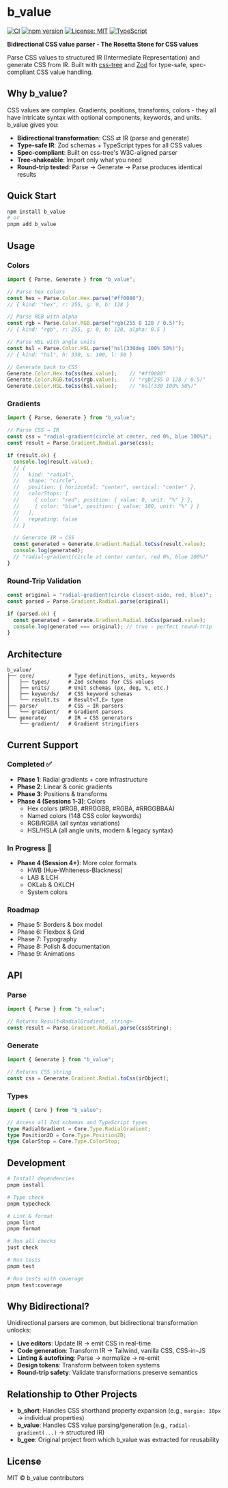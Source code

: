 # b_value

[![CI](https://github.com/alphabio/b_value/workflows/CI/badge.svg)](https://github.com/alphabio/b_value/actions)
[![npm version](https://badge.fury.io/js/b_value.svg)](https://badge.fury.io/js/b_value)
[![License: MIT](https://img.shields.io/badge/License-MIT-yellow.svg)](https://opensource.org/licenses/MIT)
[![TypeScript](https://img.shields.io/badge/TypeScript-Ready-blue.svg)](https://www.typescriptlang.org/)

**Bidirectional CSS value parser - The Rosetta Stone for CSS values**

Parse CSS values to structured IR (Intermediate Representation) and generate CSS from IR. Built with [css-tree](https://github.com/csstree/csstree) and [Zod](https://github.com/colinhacks/zod) for type-safe, spec-compliant CSS value handling.

## Why b_value?

CSS values are complex. Gradients, positions, transforms, colors - they all have intricate syntax with optional components, keywords, and units. b_value gives you:

- **Bidirectional transformation**: CSS ⇄ IR (parse and generate)
- **Type-safe IR**: Zod schemas + TypeScript types for all CSS values
- **Spec-compliant**: Built on css-tree's W3C-aligned parser
- **Tree-shakeable**: Import only what you need
- **Round-trip tested**: Parse → Generate → Parse produces identical results

## Quick Start

```bash
npm install b_value
# or
pnpm add b_value
```

## Usage

### Colors

```typescript
import { Parse, Generate } from "b_value";

// Parse hex colors
const hex = Parse.Color.Hex.parse("#ff0080");
// { kind: "hex", r: 255, g: 0, b: 128 }

// Parse RGB with alpha
const rgb = Parse.Color.RGB.parse("rgb(255 0 128 / 0.5)");
// { kind: "rgb", r: 255, g: 0, b: 128, alpha: 0.5 }

// Parse HSL with angle units
const hsl = Parse.Color.HSL.parse("hsl(330deg 100% 50%)");
// { kind: "hsl", h: 330, s: 100, l: 50 }

// Generate back to CSS
Generate.Color.Hex.toCss(hex.value);    // "#ff0080"
Generate.Color.RGB.toCss(rgb.value);    // "rgb(255 0 128 / 0.5)"
Generate.Color.HSL.toCss(hsl.value);    // "hsl(330 100% 50%)"
```

### Gradients

```typescript
import { Parse, Generate } from "b_value";

// Parse CSS → IR
const css = "radial-gradient(circle at center, red 0%, blue 100%)";
const result = Parse.Gradient.Radial.parse(css);

if (result.ok) {
  console.log(result.value);
  // {
  //   kind: "radial",
  //   shape: "circle",
  //   position: { horizontal: "center", vertical: "center" },
  //   colorStops: [
  //     { color: "red", position: { value: 0, unit: "%" } },
  //     { color: "blue", position: { value: 100, unit: "%" } }
  //   ],
  //   repeating: false
  // }

  // Generate IR → CSS
  const generated = Generate.Gradient.Radial.toCss(result.value);
  console.log(generated);
  // "radial-gradient(circle at center center, red 0%, blue 100%)"
}
```

### Round-Trip Validation

```typescript
const original = "radial-gradient(circle closest-side, red, blue)";
const parsed = Parse.Gradient.Radial.parse(original);

if (parsed.ok) {
  const generated = Generate.Gradient.Radial.toCss(parsed.value);
  console.log(generated === original); // true - perfect round-trip
}
```

## Architecture

```
b_value/
├── core/           # Type definitions, units, keywords
│   ├── types/      # Zod schemas for CSS values
│   ├── units/      # Unit schemas (px, deg, %, etc.)
│   ├── keywords/   # CSS keyword schemas
│   └── result.ts   # Result<T,E> type
├── parse/          # CSS → IR parsers
│   └── gradient/   # Gradient parsers
└── generate/       # IR → CSS generators
    └── gradient/   # Gradient stringifiers
```

## Current Support

### Completed ✅
- **Phase 1**: Radial gradients + core infrastructure
- **Phase 2**: Linear & conic gradients
- **Phase 3**: Positions & transforms
- **Phase 4 (Sessions 1-3)**: Colors
  - Hex colors (#RGB, #RRGGBB, #RGBA, #RRGGBBAA)
  - Named colors (148 CSS color keywords)
  - RGB/RGBA (all syntax variations)
  - HSL/HSLA (all angle units, modern & legacy syntax)

### In Progress 🔵
- **Phase 4 (Session 4+)**: More color formats
  - HWB (Hue-Whiteness-Blackness)
  - LAB & LCH
  - OKLab & OKLCH
  - System colors

### Roadmap
- Phase 5: Borders & box model
- Phase 6: Flexbox & Grid
- Phase 7: Typography
- Phase 8: Polish & documentation
- Phase 9: Animations

## API

### Parse

```typescript
import { Parse } from "b_value";

// Returns Result<RadialGradient, string>
const result = Parse.Gradient.Radial.parse(cssString);
```

### Generate

```typescript
import { Generate } from "b_value";

// Returns CSS string
const css = Generate.Gradient.Radial.toCss(irObject);
```

### Types

```typescript
import { Core } from "b_value";

// Access all Zod schemas and TypeScript types
type RadialGradient = Core.Type.RadialGradient;
type Position2D = Core.Type.Position2D;
type ColorStop = Core.Type.ColorStop;
```

## Development

```bash
# Install dependencies
pnpm install

# Type check
pnpm typecheck

# Lint & format
pnpm lint
pnpm format

# Run all checks
just check

# Run tests
pnpm test

# Run tests with coverage
pnpm test:coverage
```

## Why Bidirectional?

Unidirectional parsers are common, but bidirectional transformation unlocks:

- **Live editors**: Update IR → emit CSS in real-time
- **Code generation**: Transform IR → Tailwind, vanilla CSS, CSS-in-JS
- **Linting & autofixing**: Parse → normalize → re-emit
- **Design tokens**: Transform between token systems
- **Round-trip safety**: Validate transformations preserve semantics

## Relationship to Other Projects

- **b_short**: Handles CSS shorthand property expansion (e.g., `margin: 10px` → individual properties)
- **b_value**: Handles CSS value parsing/generation (e.g., `radial-gradient(...)` → structured IR)
- **b_gee**: Original project from which b_value was extracted for reusability

## License

MIT © b_value contributors
